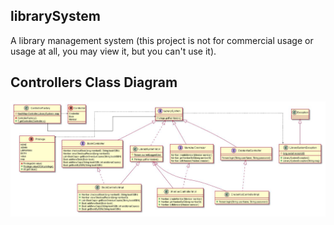## librarySystem
A library management system (this project is not for commercial usage or usage at all, you may view it, but you can't use it).

## Controllers Class Diagram
![controllers class diagram](Design.png)
